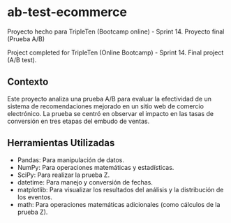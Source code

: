 # ab-test-ecommerce

Proyecto hecho para TripleTen (Bootcamp online) - Sprint 14. Proyecto final (Prueba A/B) 

Project completed for TripleTen (Online Bootcamp) - Sprint 14. Final project (A/B test).

## Contexto 
Este proyecto analiza una prueba A/B para evaluar la efectividad de un sistema de recomendaciones mejorado en un sitio web de comercio electrónico. La prueba se centró en observar el impacto en las tasas de conversión en tres etapas del embudo de ventas.

## Herramientas Utilizadas
- Pandas: Para manipulación de datos.
- NumPy: Para operaciones matemáticas y estadísticas.
- SciPy: Para realizar la prueba Z.
- datetime: Para manejo y conversión de fechas.
- matplotlib: Para visualizar los resultados del análisis y la distribución de los eventos.
- math: Para operaciones matemáticas adicionales (como cálculos de la prueba Z).
